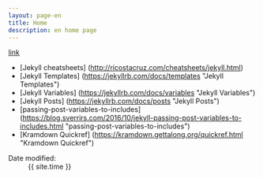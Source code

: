 ```yaml
--- 
layout: page-en 
title: Home
description: en home page 
--- 
```


[link](http://kramdown.gettalong.org "hp")
    
   
* [Jekyll cheatsheets] (http://ricostacruz.com/cheatsheets/jekyll.html)
* [Jekyll Templates] (https://jekyllrb.com/docs/templates "Jekyll Templates")
* [Jekyll Variables] (https://jekyllrb.com/docs/variables "Jekyll Variables")
* [Jekyll Posts] (https://jekyllrb.com/docs/posts "Jekyll Posts")
* [passing-post-variables-to-includes] (https://blog.sverrirs.com/2016/10/jekyll-passing-post-variables-to-includes.html "passing-post-variables-to-includes")
* [Kramdown Quickref] (https://kramdown.gettalong.org/quickref.html "Kramdown Quickref")

 
<dl id="wb-dtmd"> 
  <dt>Date modified:&#32;</dt> 
  <dd><time property="dateModified">{{ site.time }}</time></dd> 
</dl> 

 

 
